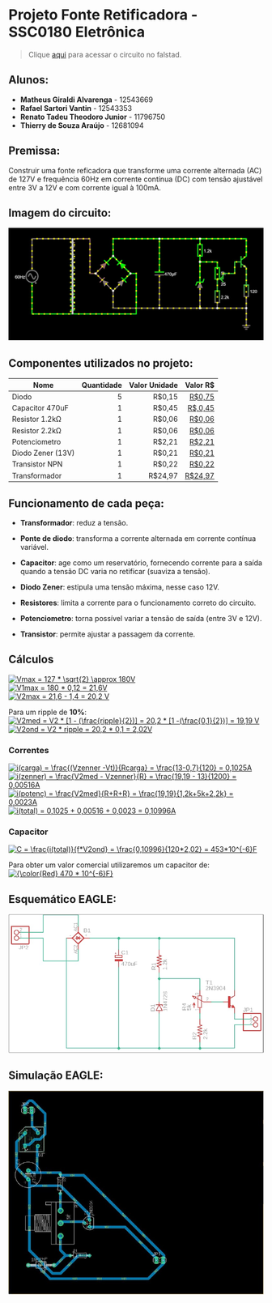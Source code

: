 # Projeto Fonte Retificadora - SSC0180 Eletrônica 

> Clique [aqui](https://tinyurl.com/yfvuvstu) para acessar o circuito no falstad.

## Alunos:
*  **Matheus Giraldi Alvarenga** - 12543669
*  **Rafael Sartori Vantin** - 12543353
*  **Renato Tadeu Theodoro Junior** - 11796750
*  **Thierry de Souza Araújo** - 12681094


## Premissa:

Construir uma fonte reficadora que transforme uma corrente alternada (AC) de 127V e frequência 60Hz em corrente contínua (DC) com tensão ajustável entre 3V a 12V e com corrente igual à 100mA.

## Imagem do circuito:
![Falstad](img/circuito1.jpg)

## Componentes utilizados no projeto:

| Nome               | Quantidade | Valor Unidade | Valor R$ |
| ------------------ |-----------:| -------------:|---------:|
| Diodo              |          5 |        R$0,15 |   [R$0,75](https://www.baudaeletronica.com.br/diodo-1n4001.html?gclid=CjwKCAjwruSHBhAtEiwA_qCppsxkXFUC2Sy_gQdO0vh9f5p9KMD9ftG8ABoKyA15loVwlxWXfckyuBoCdT8QAvD_BwE) |
| Capacitor 470uF    |          1 |        R$0,45 |   [R$,0,45](https://www.baudaeletronica.com.br/capacitor-eletrolitico-470uf-25v.html) |
| Resistor 1.2kΩ     |          1 |        R$0,06 |   [R$0,06](https://www.baudaeletronica.com.br/resistor-1k2-5-1-4w.html?gclid=CjwKCAjwuvmHBhAxEiwAWAYj-JMxW1_w48xKTgLMsiLjybvp2md3GyukdLlqMQBGYN4TzrQlwvzL3RoCTYkQAvD_BwE) |
| Resistor 2.2kΩ     |          1 |        R$0,06 |   [R$0,06](https://www.baudaeletronica.com.br/resistor-2k2-5-1-4w.html?gclid=CjwKCAjwuvmHBhAxEiwAWAYj-HKgVRUoRfebU47qAxI0ci21BxgJWxEbIEHtERoLqJK7TPMF5tKNixoCJfcQAvD_BwE) |
| Potenciometro      |          1 |        R$2,21 |   [R$2,21](https://www.baudaeletronica.com.br/potenciometro-linear-de-5k-5000.html) |
| Diodo Zener (13V)  |          1 |        R$0,21 |   [R$0,21](https://www.baudaeletronica.com.br/diodo-zener-1n4743-13v-1w.html?gclid=CjwKCAjwuvmHBhAxEiwAWAYj-PsVqE9h-xFWbgh-humbM1tzDFbCvfsfjGAQCCMh2e5EPu7xwdN7ARoC6S0QAvD_BwE) |
| Transistor NPN     |          1 |        R$0,22 |   [R$0,22](https://www.baudaeletronica.com.br/transistor-npn-bc337.html) |
| Transformador      |          1 |        R$24,97|   [R$24,97](https://www.baudaeletronica.com.br/transformador-trafo-12v-12v-200ma-110-220vac.html) |

## Funcionamento de cada peça:

* **Transformador**: reduz a tensão.
 
* **Ponte de diodo**: transforma a corrente alternada em corrente contínua variável.  

* **Capacitor**: age como um reservatório, fornecendo corrente para a saída quando a tensão DC varia no retificar (suaviza a tensão).

* **Diodo Zener**: estipula uma tensão máxima, nesse caso 12V.

* **Resistores**: limita a corrente para o funcionamento correto do circuito.

* **Potenciometro**: torna possível variar a tensão de saída (entre 3V e 12V).

* **Transistor**: permite ajustar a passagem da corrente.

## Cálculos
<a href="https://www.codecogs.com/eqnedit.php?latex=Vmax&space;=&space;127&space;*&space;\sqrt{2}&space;\approx&space;180V" target="_blank"><img src="https://latex.codecogs.com/gif.latex?Vmax&space;=&space;127&space;*&space;\sqrt{2}&space;\approx&space;180V" title="Vmax = 127 * \sqrt{2} \approx 180V" /></a>  
<a href="https://www.codecogs.com/eqnedit.php?latex=V1max&space;=&space;180&space;*&space;0,12&space;=&space;21,6V" target="_blank"><img src="https://latex.codecogs.com/gif.latex?V1max&space;=&space;180&space;*&space;0,12&space;=&space;21,6V" title="V1max = 180 * 0,12 = 21,6V" /></a>   
<a href="https://www.codecogs.com/eqnedit.php?latex=V2max&space;=&space;21,6&space;-&space;1,4&space;=&space;20,2&space;V" target="_blank"><img src="https://latex.codecogs.com/gif.latex?V2max&space;=&space;21,6&space;-&space;1,4&space;=&space;20,2&space;V" title="V2max = 21,6 - 1,4 = 20,2 V" /></a>
   
Para um ripple de **10%**:   
<a href="https://www.codecogs.com/eqnedit.php?latex=V2med&space;=&space;V2&space;*&space;[1&space;-&space;(\frac{ripple}{2})]&space;=&space;20,2&space;*&space;[1&space;-(\frac{0,1}{2})]&space;=&space;19,19&space;V" target="_blank"><img src="https://latex.codecogs.com/gif.latex?V2med&space;=&space;V2&space;*&space;[1&space;-&space;(\frac{ripple}{2})]&space;=&space;20,2&space;*&space;[1&space;-(\frac{0,1}{2})]&space;=&space;19,19&space;V" title="V2med = V2 * [1 - (\frac{ripple}{2})] = 20,2 * [1 -(\frac{0,1}{2})] = 19,19 V" /></a>   
<a href="https://www.codecogs.com/eqnedit.php?latex=V2ond&space;=&space;V2&space;*&space;ripple&space;=&space;20,2&space;*&space;0,1&space;=&space;2,02V" target="_blank"><img src="https://latex.codecogs.com/gif.latex?V2ond&space;=&space;V2&space;*&space;ripple&space;=&space;20,2&space;*&space;0,1&space;=&space;2,02V" title="V2ond = V2 * ripple = 20,2 * 0,1 = 2,02V" /></a>
 
 
 ### Correntes
 <a href="https://www.codecogs.com/eqnedit.php?latex=i(carga)&space;=&space;\frac{(Vzenner&space;-Vt)}{Rcarga}&space;=&space;\frac{13-0,7}{120}&space;=&space;0,1025A" target="_blank"><img src="https://latex.codecogs.com/gif.latex?i(carga)&space;=&space;\frac{(Vzenner&space;-Vt)}{Rcarga}&space;=&space;\frac{13-0,7}{120}&space;=&space;0,1025A" title="i(carga) = \frac{(Vzenner -Vt)}{Rcarga} = \frac{13-0,7}{120} = 0,1025A" /></a>   
 <a href="https://www.codecogs.com/eqnedit.php?latex=i(zenner)&space;=&space;\frac{V2med&space;-&space;Vzenner}{R}&space;=&space;\frac{19,19&space;-&space;13}{1200}&space;=&space;0,00516A" target="_blank"><img src="https://latex.codecogs.com/gif.latex?i(zenner)&space;=&space;\frac{V2med&space;-&space;Vzenner}{R}&space;=&space;\frac{19,19&space;-&space;13}{1200}&space;=&space;0,00516A" title="i(zenner) = \frac{V2med - Vzenner}{R} = \frac{19,19 - 13}{1200} = 0,00516A" /></a>  
 <a href="https://www.codecogs.com/eqnedit.php?latex=i(potenc)&space;=&space;\frac{V2med}{R&plus;R&plus;R}&space;=&space;\frac{19,19}{1,2k&plus;5k&plus;2,2k}&space;=&space;0,0023A" target="_blank"><img src="https://latex.codecogs.com/gif.latex?i(potenc)&space;=&space;\frac{V2med}{R&plus;R&plus;R}&space;=&space;\frac{19,19}{1,2k&plus;5k&plus;2,2k}&space;=&space;0,0023A" title="i(potenc) = \frac{V2med}{R+R+R} = \frac{19,19}{1,2k+5k+2,2k} = 0,0023A" /></a>  
 <a href="https://www.codecogs.com/eqnedit.php?latex=i(total)&space;=&space;0,1025&space;&plus;&space;0,00516&space;&plus;&space;0,0023&space;=&space;0,10996A" target="_blank"><img src="https://latex.codecogs.com/gif.latex?i(total)&space;=&space;0,1025&space;&plus;&space;0,00516&space;&plus;&space;0,0023&space;=&space;0,10996A" title="i(total) = 0,1025 + 0,00516 + 0,0023 = 0,10996A" /></a>  
 
 ### Capacitor
 
 <a href="https://www.codecogs.com/eqnedit.php?latex=C&space;=&space;\frac{i(total)}{2*f*V2ond}&space;=&space;\frac{0,10996}{120*2,02}&space;=&space;453*10^{-6}F" target="_blank"><img src="https://latex.codecogs.com/gif.latex?C&space;=&space;\frac{i(total)}{2*f*V2ond}&space;=&space;\frac{0,10996}{120*2,02}&space;=&space;453*10^{-6}F" title="C = \frac{i(total)}{f*V2ond} = \frac{0,10996}{120*2,02} = 453*10^{-6}F" /></a>
 
 Para obter um valor comercial utilizaremos um capacitor de:
 <a href="https://www.codecogs.com/eqnedit.php?latex={\color{Red}&space;470&space;*&space;10^{-6}F}" target="_blank"><img src="https://latex.codecogs.com/gif.latex?{\color{Red}&space;470&space;*&space;10^{-6}F}" title="{\color{Red} 470 * 10^{-6}F}" /></a>
 


## Esquemático EAGLE:
![Esquemático](img/esquematico.jpeg)

## Simulação EAGLE:
![Simulação](img/pcb.jpeg)

